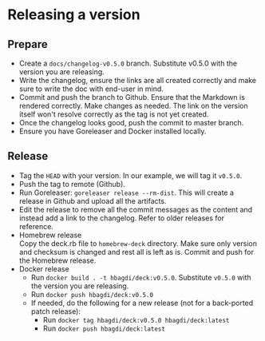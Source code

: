 # Releasing a version


## Prepare

- Create a `docs/changelog-v0.5.0` branch. Substitute v0.5.0 with the version
  you are releasing.
- Write the changelog, ensure the links are all created correctly and
  make sure to write the doc with end-user in mind.
- Commit and push the branch to Github. Ensure that the Markdown is rendered
  correctly. Make changes as needed. The link on the version itself won't
  resolve correctly as the tag is not yet created.
- Once the changelog looks good, push the commit to master branch.
- Ensure you have Goreleaser and Docker installed locally.

## Release

- Tag the `HEAD` with your version. In our example, we will tag it `v0.5.0`.
- Push the tag to remote (Github).
- Run Goreleaser: `goreleaser release --rm-dist`. This will create
  a release in Github and upload all the artifacts.
- Edit the release to remove all the commit messages as the content and
  instead add a link to the changelog. Refer to older releases for reference.
- Homebrew release  
  Copy the deck.rb file to `homebrew-deck` directory.
  Make sure only version and checksum is changed and rest all is left as is.
  Commit and push for the Homebrew release.
- Docker release  
  - Run `docker build . -t hbagdi/deck:v0.5.0`. Substitute `v0.5.0` with
    the version you are releasing.
  - Run `docker push hbagdi/deck:v0.5.0`
  - If needed, do the following for a new release (not for a back-ported
    patch release):
    - Run `docker tag hbagdi/deck:v0.5.0 hbagdi/deck:latest`
    - Run `docker push hbagdi/deck:latest`

